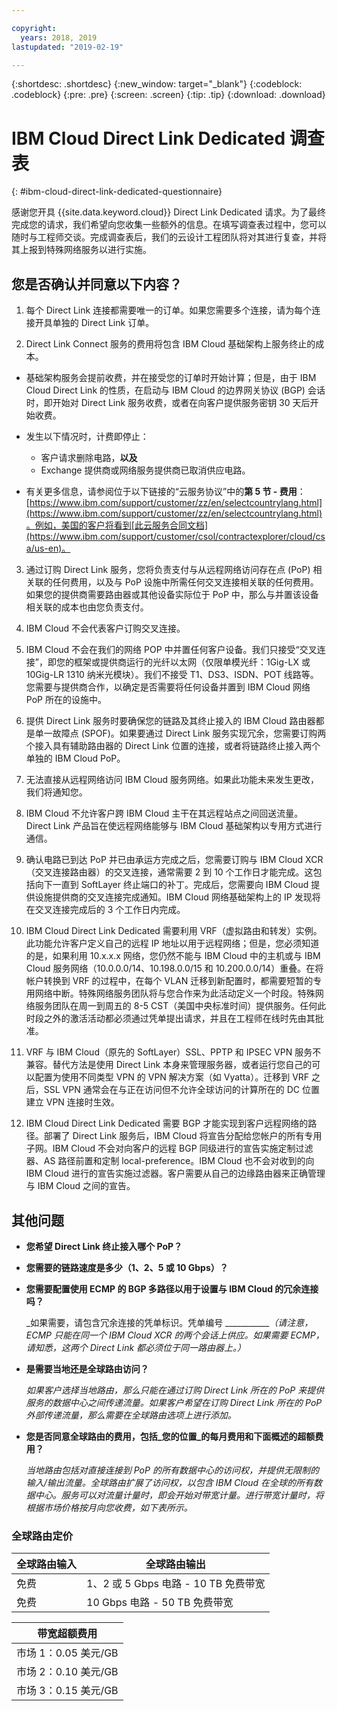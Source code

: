 ```yaml
---

copyright:
  years: 2018, 2019
lastupdated: "2019-02-19"

---
```


{:shortdesc: .shortdesc}
{:new_window: target="_blank"}
{:codeblock: .codeblock}
{:pre: .pre}
{:screen: .screen}
{:tip: .tip}
{:download: .download}

# IBM Cloud Direct Link Dedicated 调查表
{: #ibm-cloud-direct-link-dedicated-questionnaire}

感谢您开具 {{site.data.keyword.cloud}} Direct Link Dedicated 请求。为了最终完成您的请求，我们希望向您收集一些额外的信息。在填写调查表过程中，您可以随时与工程师交谈。完成调查表后，我们的云设计工程团队将对其进行复查，并将其上报到特殊网络服务以进行实施。

## 您是否确认并同意以下内容？

1. 每个 Direct Link 连接都需要唯一的订单。如果您需要多个连接，请为每个连接开具单独的 Direct Link 订单。

2. Direct Link Connect 服务的费用将包含 IBM Cloud 基础架构上服务终止的成本。 

 * 基础架构服务会提前收费，并在接受您的订单时开始计算；但是，由于 IBM Cloud Direct Link 的性质，在启动与 IBM Cloud 的边界网关协议 (BGP) 会话时，即开始对 Direct Link 服务收费，或者在向客户提供服务密钥 30 天后开始收费。 

 * 发生以下情况时，计费即停止：
   * 客户请求删除电路，**以及** 
   * Exchange 提供商或网络服务提供商已取消供应电路。
  * 有关更多信息，请参阅位于以下链接的“云服务协议”中的**第 5 节 - 费用**：[https://www.ibm.com/support/customer/zz/en/selectcountrylang.html](https://www.ibm.com/support/customer/zz/en/selectcountrylang.html)。例如，美国的客户将看到[此云服务合同文档](https://www.ibm.com/support/customer/csol/contractexplorer/cloud/csa/us-en)。

3. 通过订购 Direct Link 服务，您将负责支付与从远程网络访问存在点 (PoP) 相关联的任何费用，以及与 PoP 设施中所需任何交叉连接相关联的任何费用。如果您的提供商需要路由器或其他设备实际位于 PoP 中，那么与并置该设备相关联的成本也由您负责支付。

4. IBM Cloud 不会代表客户订购交叉连接。

5. IBM Cloud 不会在我们的网络 POP 中并置任何客户设备。我们只接受“交叉连接”，即您的框架或提供商运行的光纤以太网（仅限单模光纤：1Gig-LX 或 10Gig-LR 1310 纳米光模块）。我们不接受 T1、DS3、ISDN、POT 线路等。您需要与提供商合作，以确定是否需要将任何设备并置到 IBM Cloud 网络 PoP 所在的设施中。

6. 提供 Direct Link 服务时要确保您的链路及其终止接入的 IBM Cloud 路由器都是单一故障点 (SPOF)。如果要通过 Direct Link 服务实现冗余，您需要订购两个接入具有辅助路由器的 Direct Link 位置的连接，或者将链路终止接入两个单独的 IBM Cloud PoP。

7. 无法直接从远程网络访问 IBM Cloud 服务网络。如果此功能未来发生更改，我们将通知您。

8. IBM Cloud 不允许客户跨 IBM Cloud 主干在其远程站点之间回送流量。Direct Link 产品旨在使远程网络能够与 IBM Cloud 基础架构以专用方式进行通信。

9. 确认电路已到达 PoP 并已由承运方完成之后，您需要订购与 IBM Cloud XCR（交叉连接路由器）的交叉连接，通常需要 2 到 10 个工作日才能完成。这包括向下一直到 SoftLayer 终止端口的补丁。完成后，您需要向 IBM Cloud 提供设施提供商的交叉连接完成通知。IBM Cloud 网络基础架构上的 IP 发现将在交叉连接完成后的 3 个工作日内完成。

10. IBM Cloud Direct Link Dedicated 需要利用 VRF（虚拟路由和转发）实例。此功能允许客户定义自己的远程 IP 地址以用于远程网络；但是，您必须知道的是，如果利用 10.x.x.x 网络，您仍然不能与 IBM Cloud 中的主机或与 IBM Cloud 服务网络（10.0.0.0/14、10.198.0.0/15 和 10.200.0.0/14）重叠。在将帐户转换到 VRF 的过程中，在每个 VLAN 迁移到新配置时，都需要短暂的专用网络中断。特殊网络服务团队将与您合作来为此活动定义一个时段。特殊网络服务团队在周一到周五的 8-5 CST（美国中央标准时间）提供服务。任何此时段之外的激活活动都必须通过凭单提出请求，并且在工程师在线时先由其批准。

11. VRF 与 IBM Cloud（原先的 SoftLayer）SSL、PPTP 和 IPSEC VPN 服务不兼容。替代方法是使用 Direct Link 本身来管理服务器，或者运行您自己的可以配置为使用不同类型 VPN 的 VPN 解决方案（如 Vyatta）。迁移到 VRF 之后，SSL VPN 通常会在与正在访问但不允许全球访问的计算所在的 DC 位置建立 VPN 连接时生效。

12. IBM Cloud Direct Link Dedicated 需要 BGP 才能实现到客户远程网络的路径。部署了 Direct Link 服务后，IBM Cloud 将宣告分配给您帐户的所有专用子网。IBM Cloud 不会对向客户的远程 BGP 同级进行的宣告实施定制过滤器、AS 路径前置和定制 local-preference。IBM Cloud 也不会对收到的向 IBM Cloud 进行的宣告实施过滤器。客户需要从自己的边缘路由器来正确管理与 IBM Cloud 之间的宣告。

## 其他问题

* **您希望 Direct Link 终止接入哪个 PoP？**

* **您需要的链路速度是多少（1、2、5 或 10 Gbps）？**

* **您需要配置使用 ECMP 的 BGP 多路径以用于设置与 IBM Cloud 的冗余连接吗？** 

    _如果需要，请包含冗余连接的凭单标识。凭单编号 ____________（请注意，ECMP 只能在同一个 IBM Cloud XCR 的两个会话上供应。如果需要 ECMP，请知悉，这两个 Direct Link 都必须位于同一路由器上。）_

* **是需要当地还是全球路由访问？**

    _如果客户选择当地路由，那么只能在通过订购 Direct Link 所在的 PoP 来提供服务的数据中心之间传递流量。如果客户希望在订购 Direct Link 所在的 PoP 外部传递流量，那么需要在全球路由选项上进行添加。_

* **您是否同意全球路由的费用，包括_您的位置_的每月费用和下面概述的超额费用？**

    _当地路由包括对直接连接到 PoP 的所有数据中心的访问权，并提供无限制的输入/输出流量。全球路由扩展了访问权，以包含 IBM Cloud 在全球的所有数据中心。服务可以对流量计量时，即会开始对带宽计量。进行带宽计量时，将根据市场价格按月向您收费，如下表所示。_


### 全球路由定价

|全球路由输入|全球路由输出|
|---|---|
|免费|1、2 或 5 Gbps 电路 - 10 TB 免费带宽|
|免费|10 Gbps 电路 - 50 TB 免费带宽|


|带宽超额费用|
|---|
|市场 1：0.05 美元/GB|
|市场 2：0.10 美元/GB|
|市场 3：0.15 美元/GB|
